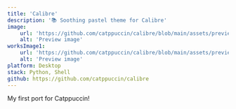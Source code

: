 ```yaml
---
title: 'Calibre'
description: '📚 Soothing pastel theme for Calibre'
image:
    url: 'https://github.com/catppuccin/calibre/blob/main/assets/preview.webp?raw=true'
    alt: 'Preview image'
worksImage1:
    url: 'https://github.com/catppuccin/calibre/blob/main/assets/preview.webp?raw=true'
    alt: 'Preview image'
platform: Desktop
stack: Python, Shell
github: https://github.com/catppuccin/calibre
---
```


My first port for Catppuccin!
